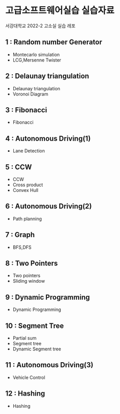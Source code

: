 # 고급소프트웨어실습 실습자료
서강대학교 2022-2 고소실 실습 레포

## 1 : Random number Generator
- Montecarlo simulation
- LCG,Mersenne Twister

## 2 : Delaunay triangulation
- Delaunay triangulation
- Voronoi Diagram

## 3 : Fibonacci
- Fibonacci

## 4 : Autonomous Driving(1)
- Lane Detection

## 5 : CCW
- CCW
- Cross product
- Convex Hull

## 6 : Autonomous Driving(2)
- Path planning

## 7 : Graph
- BFS,DFS

## 8 : Two Pointers
- Two pointers
- Sliding window

## 9 : Dynamic Programming
- Dynamic Programming

## 10 : Segment Tree
- Partial sum
- Segment tree
- Dynamic Segment tree

## 11 : Autonomous Driving(3)
- Vehicle Control

## 12 : Hashing
- Hashing
